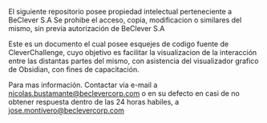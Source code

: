El siguiente repositorio posee propiedad intelectual perteneciente a BeClever S.A
Se prohibe el acceso, copia, modificacion o similares del mismo, sin previa autorización de BeClever S.A

Este es un documento el cual posee esquejes de codigo fuente de CleverChallenge, cuyo objetivo es facilitar la visualizacion de la interacción entre las distantas partes del mismo, con asistencia del visualizador grafico de Obsidian, con fines de capacitación.

Para mas información. Contactar via e-mail a nicolas.bustamante@beclevercorp.com o en su defecto en casi de no obtener respuesta dentro de las 24 horas habiles, a jose.montivero@beclevercorp.com